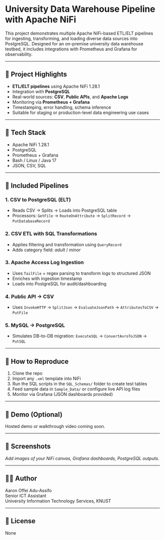 # University Data Warehouse Pipeline with Apache NiFi

This project demonstrates multiple Apache NiFi-based ETL/ELT pipelines for ingesting, transforming, and loading diverse data sources into PostgreSQL. Designed for an on-premise university data warehouse testbed, it includes integrations with Prometheus and Grafana for observability.

---

## 🚀 Project Highlights

- **ETL/ELT pipelines** using Apache NiFi 1.28.1
- Integration with **PostgreSQL**
- Real-world sources: **CSV**, **Public APIs**, and **Apache Logs**
- Monitoring via **Prometheus + Grafana**
- Timestamping, error handling, schema inference
- Suitable for staging or production-level data engineering use cases

---

## 🔧 Tech Stack

- Apache NiFi 1.28.1
- PostgreSQL
- Prometheus + Grafana
- Bash / Linux / Java 17
- JSON, CSV, SQL

---

## 📁 Included Pipelines

### 1. CSV to PostgreSQL (ELT)
- Reads CSV → Splits → Loads into PostgreSQL table
- Processors: `GetFile` → `RouteOnAttribute` → `SplitRecord` → `PutDatabaseRecord`

### 2. CSV ETL with SQL Transformations
- Applies filtering and transformation using `QueryRecord`
- Adds category field: *adult* / *minor*

### 3. Apache Access Log Ingestion
- Uses `TailFile` + regex parsing to transform logs to structured JSON
- Enriches with ingestion timestamp
- Loads into PostgreSQL for audit/dashboarding

### 4. Public API → CSV
- Uses `InvokeHTTP` → `SplitJson` → `EvaluateJsonPath` → `AttributesToCSV` → `PutFile`

### 5. MySQL → PostgreSQL
- Simulates DB-to-DB migration: `ExecuteSQL` → `ConvertAvroToJSON` → `PutSQL`

---

## 🧪 How to Reproduce

1. Clone the repo
2. Import any `.xml` template into NiFi
3. Run the SQL scripts in the `SQL_Schemas/` folder to create test tables
4. Feed sample data in `Sample_Data/` or configure live API log files
5. Monitor via Grafana (JSON dashboards provided)

---

## 🎥 Demo (Optional)

Hosted demo or walkthrough video coming soon. 

---

## 📸 Screenshots

*Add images of your NiFi canvas, Grafana dashboards, PostgreSQL outputs.*

---

## 👨‍💻 Author

Aaron Offei Adu-Assifo  
Senior ICT Assistant  
University Information Technology Services, KNUST

---

## 📝 License

None
